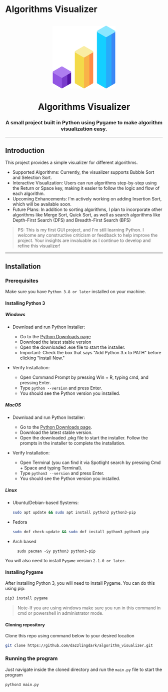 # Algorithms Visualizer 

<div id="logo" align="center">
    <br />
    <img src="./icons/3d.png" alt="Logo" width="200"/>
    <h1>Algorithms Visualizer</h1>
    <h3>A small project built in Python using Pygame to make algorithm visualization easy.</h3>
</div>

***

## Introduction

This project provides a simple visualizer for different algorithms.
- Supported Algorithms: Currently, the visualizer supports Bubble Sort and Selection Sort.
- Interactive Visualization: Users can run algorithms step-by-step using the Return or Space key, making it easier to follow the logic and flow of each algorithm.
- Upcoming Enhancements: I'm actively working on adding Insertion Sort, which will be available soon.
- Future Plans: In addition to sorting algorithms, I plan to incorporate other algorithms like Merge Sort, Quick Sort, as well as search algorithms like Depth-First Search (DFS) and Breadth-First Search (BFS)

>PS: This is my first GUI project, and I'm still learning Python. I welcome any constructive criticism or feedback to help improve the project. Your insights are invaluable as I continue to develop and refine this visualizer!

***

## Installation

### Prerequisites

Make sure you have `Python 3.8 or later` installed on your machine.

#### Installing Python 3
##### Windows

- Download and run Python Installer:
    - Go to the [Python Downloads page](https://www.python.org/downloads/windows/)
    - Download the latest stable version
    - Open the downloaded .exe file to start the installer.
    - Important: Check the box that says "Add Python 3.x to PATH" before clicking "Install Now."

- Verify Installation:
    - Open Command Prompt by pressing Win + R, typing cmd, and pressing Enter.
    - Type `python --version` and press Enter.
    - You should see the Python version you installed.

##### MacOS
- Download and run Python Installer:
  - Go to the [Python Downloads page](https://www.python.org/downloads/macos/).
  - Download the latest stable version.
  - Open the downloaded .pkg file to start the installer. Follow the prompts in the installer to complete the installation.
    
- Verify Installation:
  - Open Terminal (you can find it via Spotlight search by pressing Cmd + Space and typing Terminal).
  - Type `python3 --version` and press Enter.
  - You should see the Python version you installed.

##### Linux
- Ubuntu/Debian-based Systems:
  ```sh
  sudo apt update && sudo apt install python3 python3-pip
  ```
- Fedora
  ```sh
  sudo dnf check-update && sudo dnf install python3 python3-pip
  ```
- Arch based
  ```
    sudo pacman -Sy python3 python3-pip
  ```

You will also need to install `Pygame` version `2.1.0 or later`.

#### Installing Pygame
After installing Python 3, you will need to install Pygame. You can do this using pip:
```sh
pip3 install pygame
```
>Note-If you are using windows make sure you run in this command in cmd or powershell in administrator mode.

#### Cloning repository
Clone this repo using command below to your desired location
```sh
git clone https://github.com/dazzlingdark/algorithm_visualizer.git
```
### Running the program
Just navigate inside the cloned directory and run the `main.py` file to start the program
```sh
python3 main.py
```



